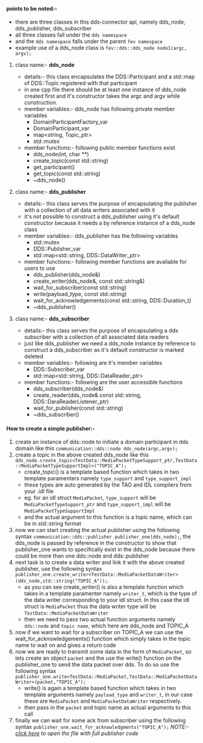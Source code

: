 #### points to be noted:-
-   there are three classes in this dds-connector api, namely dds_node, dds_publisher, dds_subscriber
-   all three classes fall under the `dds namespace`
-   and the `dds namespace` falls under the parent `fev namespace`
-   example use of a dds_node class is `fev::dds::dds_node node1(argc, argv);`
1. class name:- **dds_node**
   - details:- this class encapsulates the DDS::Participant and a std::map of DDS::Topic registered with that participant
   - in one cpp file there should be at least one instance of dds_node created first and it's constructor takes the argc and argv while construction.
   - member variables:- dds_node has following private member variables
     - DomainParticipantFactory_var
     - DomainParticipant_var
     - map<string, Topic_ptr>
     - std::mutex
   - member functions:- following public member functions exist
     - dds_node(int, char **)
     - create_topic(const std::string)
     - get_participant()
     - get_topic(const std::string)
     - ~dds_node()

2.  class name:- **dds_publisher**
       - details:- this class serves the purpose of encapsulating the publisher with a collection of all data writers associated with it
       - it's not possible to construct a dds_publisher using it's default constructor because it needs a by reference instance of a dds_node class
       - member variables:- dds_publisher has the following variables
         - std::mutex
         - DDS::Publisher_var
         - std::map<std::string, DDS::DataWriter_ptr>
       - member functions:- following member functions are available for users to use
          - dds_publisher(dds_node&)
          - create_writer(dds_node&, const std::string&)
          - wait_for_subscriber(const std::string)
          - write(payload_type, const std::string)
          - wait_for_acknowledgements(const std::string, DDS::Duration_t)
          - ~dds_publisher()

3.  class name:- **dds_subscriber**
    -  details:- this class serves the purpose of encapsulating a dds subscriber with a collection of all associated data readers
    -  just like dds_publisher we need a dds_node instance by reference to construct a dds_subscriber as it's default constructor is marked deleted
    -  member variables:- following are it's member variables
       -  DDS::Subscriber_var
       -  std::map<std::string, DDS::DataReader_ptr>
    -  member functions:- following are the user accessible functions
       -  dds_subscriber(dds_node&)
       -  create_reader(dds_node& const std::string, DDS::DaraReaderListener_ptr)
       -  wait_for_publisher(const std::string)
       -  ~dds_subscriber()

#### How to create a simple publisher:-
1. create an instance of dds::node to initiate a domain participant in dds domain like this `communication::dds::node dds_node(argc,argv);`
2. create a topic in the above created dds_node like this `dds_node.create_topic<TestData::MediaPacketTypeSupport_ptr,TestData::MediaPacketTypeSupportImpl>("TOPIC_A");`
   - create_topic() is a template based function which takes in two template paramenters namely `type_support` and `type_support_impl`
   - these types are auto generated by the TAO and IDL compilers from your .idl file
   - eg. for an idl struct `MediaPacket`, `type_support` will be `MediaPacketTypeSupport_ptr` and `type_support_impl` will be `MediaPacketTypeSupportImpl`
   - and the actual argument to this function is a topic name, which can be in std::string format
3. now we can start creating the actual publisher using the following syntax `communication::dds::publisher publisher_one(dds_node);`, the dds_node is passed by reference in the constructor to show that publisher_one wants to specifically exist in the dds_node because there could be more than one dds::node and dds::publisher
4. next task is to create a data writer and link it with the above created publisher, use the following syntax `publisher_one.create_writer<TestData::MediaPacketDataWriter>(dds_node,std::string("TOPIC_A"));`.
   - as you can see create_writer() is also a template function which takes in a template paramenter namely `writer_t`, which is the type of the data writer corresponding to your idl struct.
   In this case the idl struct is `MediaPacket` thus the data writer type will be `TestData::MediaPacketDataWriter`
   - then we need to pass two actual function arguments namely `dds::node` and `topic name`, which here are dds_node and TOPIC_A
5. now if we want to wait for a subscriber on TOPIC_A we can use the wait_for_acknowledgements() function which simply takes in the topic name to wait on and gives a return code
6. now we are ready to transmit some data in the form of `MediaPacket`, so lets create an object `packet` and the use the write() function on the publisher_one to send the data packet over dds.
To do so use the following syntax `publisher_one.write<TestData::MediaPacket,TestData::MediaPacketDataWriter>(packet,"TOPIC_A");`
   - write() is again a template based function which takes in two template arguments namely `payload_type` and `writer_t`, in our case these are `MediaPacket` and `MediaPacketDataWriter` respectively.
   - then pass in the `packet` and topic name as actual arguments to this call
7. finally we can wait for some ack from subscriber using the following syntax `publisher_one.wait_for_acknowledgments("TOPIC_A");`
*NOTE:- [click here](./single_publisher.cpp) to open the file with full publisher code*